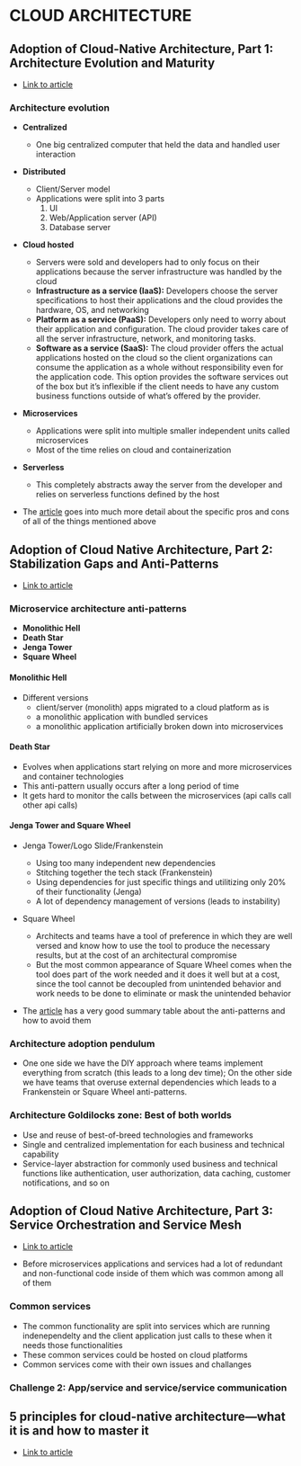 # CLOUD ARCHITECTURE

## Adoption of Cloud-Native Architecture, Part 1: Architecture Evolution and Maturity

- [Link to article](https://www.infoq.com/articles/cloud-native-architecture-adoption-part1/)

### Architecture evolution

- **Centralized**
  - One big centralized computer that held the data and handled user interaction
- **Distributed**
  - Client/Server model
  - Applications were split into 3 parts
    1. UI
    2. Web/Application server (API)
    3. Database server
- **Cloud hosted**
  - Servers were sold and developers had to only focus on their applications because the server infrastructure was handled by the cloud
  - **Infrastructure as a service (IaaS):** Developers choose the server specifications to host their applications and the cloud provides the hardware, OS, and networking
  - **Platform as a service (PaaS):** Developers only need to worry about their application and configuration. The cloud provider takes care of all the server infrastructure, network, and monitoring tasks.
  - **Software as a service (SaaS):** The cloud provider offers the actual applications hosted on the cloud so the client organizations can consume the application as a whole without responsibility even for the application code. This option provides the software services out of the box but it’s inflexible if the client needs to have any custom business functions outside of what’s offered by the provider.
- **Microservices**
  - Applications were split into multiple smaller independent units called microservices
  - Most of the time relies on cloud and containerization
- **Serverless**
  - This completely abstracts away the server from the developer and relies on serverless functions defined by the host

- The [article](https://www.infoq.com/articles/cloud-native-architecture-adoption-part1/) goes into much more detail about the specific pros and cons of all of the things mentioned above

## Adoption of Cloud Native Architecture, Part 2: Stabilization Gaps and Anti-Patterns

- [Link to article](https://www.infoq.com/articles/cloud-native-architecture-adoption-part2/)

### Microservice architecture anti-patterns

- **Monolithic Hell**
- **Death Star**
- **Jenga Tower**
- **Square Wheel**

#### Monolithic Hell

- Different versions
  - client/server (monolith) apps migrated to a cloud platform as is
  - a monolithic application with bundled services
  - a monolithic application artificially broken down into microservices

#### Death Star

- Evolves when applications start relying on more and more microservices and container technologies
- This anti-pattern usually occurs after a long period of time
- It gets hard to monitor the calls between the microservices (api calls call other api calls)

#### Jenga Tower and Square Wheel

- Jenga Tower/Logo Slide/Frankenstein
  - Using too many independent new dependencies
  - Stitching together the tech stack (Frankenstein)
  - Using dependencies for just specific things and utilitizing only 20% of their functionality (Jenga)
  - A lot of dependency management of versions (leads to instability)
- Square Wheel
  - Architects and teams have a tool of preference in which they are well versed and know how to use the tool to produce the necessary results, but at the cost of an architectural compromise
  - But the most common appearance of Square Wheel comes when the tool does part of the work needed and it does it well but at a cost, since the tool cannot be decoupled from unintended behavior and work needs to be done to eliminate or mask the unintended behavior

- The [article](https://www.infoq.com/articles/cloud-native-architecture-adoption-part2/) has a very good summary table about the anti-patterns and how to avoid them

### Architecture adoption pendulum

- One one side we have the DIY approach where teams implement everything from scratch (this leads to a long dev time); On the other side we have teams that overuse external dependencies which leads to a Frankenstein or Square Wheel anti-patterns.

### Architecture Goldilocks zone: Best of both worlds

- Use and reuse of best-of-breed technologies and frameworks
- Single and centralized implementation for each business and technical capability
- Service-layer abstraction for commonly used business and technical functions like authentication, user authorization, data caching, customer notifications, and so on

## Adoption of Cloud Native Architecture, Part 3: Service Orchestration and Service Mesh

- [Link to article](https://www.infoq.com/articles/cloud-native-architecture-adoption-part3/)

- Before microservices applications and services had a lot of redundant and non-functional code inside of them which was common among all of them

### Common services

- The common functionality are split into services which are running indenependelty and the client application just calls to these when it needs those functionalities
- These common services could be hosted on cloud platforms
- Common services come with their own issues and challanges

### Challenge 2: App/service and service/service communication

## 5 principles for cloud-native architecture—what it is and how to master it

- [Link to article](https://cloud.google.com/blog/products/application-development/5-principles-for-cloud-native-architecture-what-it-is-and-how-to-master-it)